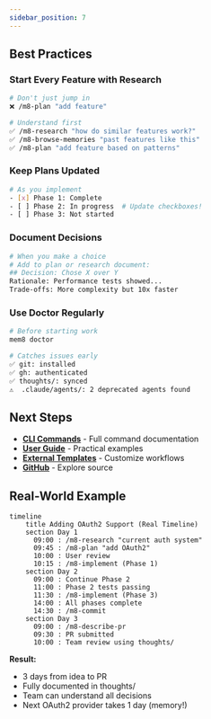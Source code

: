 ```yaml
---
sidebar_position: 7
---
```


## Best Practices

### Start Every Feature with Research

```bash
# Don't just jump in
❌ /m8-plan "add feature"

# Understand first
✅ /m8-research "how do similar features work?"
✅ /m8-browse-memories "past features like this"
✅ /m8-plan "add feature based on patterns"
```

### Keep Plans Updated

```bash
# As you implement
- [x] Phase 1: Complete
- [ ] Phase 2: In progress  # Update checkboxes!
- [ ] Phase 3: Not started
```

### Document Decisions

```bash
# When you make a choice
# Add to plan or research document:
## Decision: Chose X over Y
Rationale: Performance tests showed...
Trade-offs: More complexity but 10x faster
```

### Use Doctor Regularly

```bash
# Before starting work
mem8 doctor

# Catches issues early
✅ git: installed
✅ gh: authenticated
✅ thoughts/: synced
⚠️  .claude/agents/: 2 deprecated agents found
```

## Next Steps

- **[CLI Commands](../user-guide/cli-commands)** - Full command documentation
- **[User Guide](../user-guide/getting-started)** - Practical examples
- **[External Templates](../external-templates)** - Customize workflows
- **[GitHub](https://github.com/killerapp/mem8)** - Explore source

## Real-World Example

```mermaid
timeline
    title Adding OAuth2 Support (Real Timeline)
    section Day 1
      09:00 : /m8-research "current auth system"
      09:45 : /m8-plan "add OAuth2"
      10:00 : User review
      10:15 : /m8-implement (Phase 1)
    section Day 2
      09:00 : Continue Phase 2
      11:00 : Phase 2 tests passing
      11:30 : /m8-implement (Phase 3)
      14:00 : All phases complete
      14:30 : /m8-commit
    section Day 3
      09:00 : /m8-describe-pr
      09:30 : PR submitted
      10:00 : Team review using thoughts/
```

**Result:**
- 3 days from idea to PR
- Fully documented in thoughts/
- Team can understand all decisions
- Next OAuth2 provider takes 1 day (memory!)
